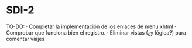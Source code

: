 # SDI-2

TO-DO:
  · Completar la implementación de los enlaces de menu.xhtml
  · Comprobar que funciona bien el registro.
  · Eliminar vistas (¿y lógica?) para comentar viajes
